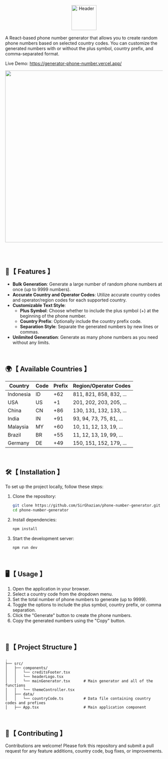<div align="center">
<picture>
  <source media="(prefers-color-scheme: light)" srcset="https://github.com/user-attachments/assets/c3084aa4-b7df-42bc-b216-39184582a914">
  <source media="(prefers-color-scheme: dark)" srcset="https://github.com/user-attachments/assets/f9b146d5-feec-41b5-b495-6d17a601fee1">
  <img alt="Header" height="80" >
</picture>
</div>

<img src="https://github.com/user-attachments/assets/d37a62f7-650a-4886-81c9-d3809d3ddeed" width="100%" height="2px"/>
<p/>



A React-based phone number generator that allows you to create random phone numbers based on selected country codes. You can customize the generated numbers with or without the plus symbol, country prefix, and comma-separated format.

Live Demo: https://generator-phone-number.vercel.app/

<img src="https://github.com/user-attachments/assets/542bcdbd-290f-45f6-8ba5-409b009f3e36" width="550"/>

</br></br>

## 🚀【 Features 】

- **Bulk Generation**: Generate a large number of random phone numbers at once (up to 9999 numbers).
- **Accurate Country and Operator Codes**: Utilize accurate country codes and operator/region codes for each supported country.
- **Customizable Text Style**:
  - **Plus Symbol**: Choose whether to include the plus symbol (+) at the beginning of the phone number.
  - **Country Prefix**: Optionally include the country prefix code.
  - **Separation Style**: Separate the generated numbers by new lines or commas.
- **Unlimited Generation**: Generate as many phone numbers as you need without any limits.

</br>

## 🌍【 Available Countries 】

| Country   | Code | Prefix | Region/Operator Codes   |
|-----------|------|--------|-------------------------|
| Indonesia | ID   | +62    | 811, 821, 858, 832, ... |
| USA       | US   | +1     | 201, 202, 203, 205, ... |
| China     | CN   | +86    | 130, 131, 132, 133, ... |
| India     | IN   | +91    | 93, 94, 73, 75, 81, ... |
| Malaysia  | MY   | +60    | 10, 11, 12, 13, 19, ... |
| Brazil    | BR   | +55    | 11, 12, 13, 19, 99, ... |
| Germany   | DE   | +49    | 150, 151, 152, 179, ... |

</br>

## 🛠️【 Installation 】

To set up the project locally, follow these steps:

1. Clone the repository:

   ```bash
   git clone https://github.com/SirGhazian/phone-number-generator.git
   cd phone-number-generator

2. Install dependencies:
   ```bash
   npm install

3. Start the development server:
   ```bash
   npm run dev

</br>

## 🖥️【 Usage 】
1. Open the application in your browser.
2. Select a country code from the dropdown menu.
3. Set the total number of phone numbers to generate (up to 9999).
4. Toggle the options to include the plus symbol, country prefix, or comma separation.
5. Click the "Generate" button to create the phone numbers.
6. Copy the generated numbers using the "Copy" button.

</br>

## 📂【 Project Structure 】
    .
    ├── src/
    │   ├── components/
    │   │   └── creditsFooter.tsx
    │   │   └── headerLogo.tsx
    │   │   └── mainGenerator.tsx      # Main generator and all of the functions
    │   │   └── themeController.tsx
    │   ├── data/
    │   │   └── countryCode.ts         # Data file containing country codes and prefixes
    │   ├── App.tsx                    # Main application component

</br>

## 🤝【 Contributing 】
Contributions are welcome! Please fork this repository and submit a pull request for any feature additions, country code, bug fixes, or improvements.
